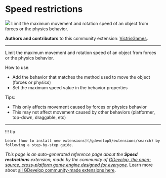 # Speed restrictions

<img src="https://resources.gdevelop-app.com/assets/Icons/speedometer.svg" class="extension-icon"></img>
Limit the maximum movement and rotation speed of an object from forces or the physics behavior.

**Authors and contributors** to this community extension: [VictrisGames](https://gd.games/VictrisGames).

---

Limit the maximum movement and rotation speed of an object from forces or the physics behavior.

How to use:

- Add the behavior that matches the method used to move the object (forces or physics)
- Set the maximum speed value in the behavior properties

Tips:

- This only affects movement caused by forces or physics behavior
- This may not affect movement caused by other behaviors (platformer, top-down, draggable, etc)

---

!!! tip

    Learn [how to install new extensions](/gdevelop5/extensions/search) by following a step-by-step guide.

*This page is an auto-generated reference page about the **Speed restrictions** extension, made by the community of [GDevelop, the open-source, cross-platform game engine designed for everyone](https://gdevelop.io/).* Learn more about [all GDevelop community-made extensions here](/gdevelop5/extensions).